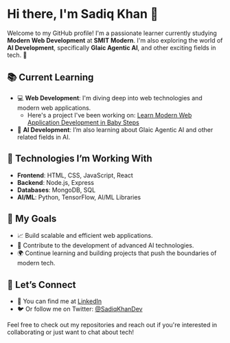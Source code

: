 # Hi there, I'm Sadiq Khan 👋

Welcome to my GitHub profile! I'm a passionate learner currently studying **Modern Web Development** at **SMIT Modern**. I'm also exploring the world of **AI Development**, specifically **GIaic Agentic AI**, and other exciting fields in tech. 🚀

## 📚 Current Learning
- 💻 **Web Development**: I'm diving deep into web technologies and modern web applications.
  - Here's a project I've been working on: [Learn Modern Web Application Development in Baby Steps](https://github.com/shahmeersensei/learn-modern-web-application-development-in-baby-steps)
- 🤖 **AI Development**: I’m also learning about GIaic Agentic AI and other related fields in AI.

## 🔧 Technologies I’m Working With
- **Frontend**: HTML, CSS, JavaScript, React
- **Backend**: Node.js, Express
- **Databases**: MongoDB, SQL
- **AI/ML**: Python, TensorFlow, AI/ML Libraries

## 🚀 My Goals
- 📈 Build scalable and efficient web applications.
- 🤖 Contribute to the development of advanced AI technologies.
- 🌍 Continue learning and building projects that push the boundaries of modern tech.

## 🤝 Let’s Connect
- 💼 You can find me at [LinkedIn](https://www.linkedin.com/in/sadiqkhan/)
- 🐦 Or follow me on Twitter: [@SadiqKhanDev](https://x.com/saiqkhan3333)

Feel free to check out my repositories and reach out if you're interested in collaborating or just want to chat about tech!

